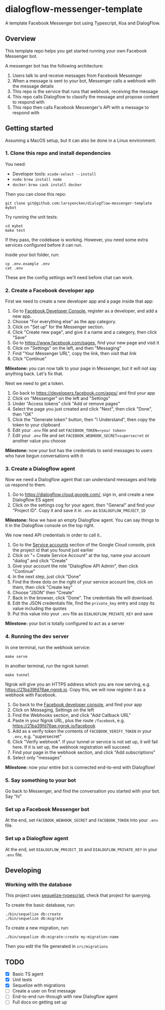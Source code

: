 # dialogflow-messenger-template

A template Facebook Messenger bot using Typescript, Koa and DialogFlow.

## Overview

This template repo helps you get started running your own Facebook Messenger bot.

A messenger bot has the following architecture:

1. Users talk to and receive messages from Facebook Messenger
2. When a message is sent to your bot, Messenger calls a webhook with the message details
3. This repo is the service that runs that webhook, receiving the message
4. This repo calls Dialogflow to classify the message and propose content to respond with
5. This repo then calls Facebook Messenger's API with a message to respond with

## Getting started

Assuming a MacOS setup, but it can also be done in a Linux environment.

### 1. Clone this repo and install dependencies

You need:

- Developer tools: `xcode-select --install`
- `node`: `brew install node`
- `docker`: `brew cask install docker`

Then you can clone this repo:

`git clone git@github.com:larsyencken/dialogflow-messenger-template mybot`

Try running the unit tests:

```
cd mybot
make test
```

If they pass, the codebase is working. However, you need some extra services configured before it can run.

Inside your bot folder, run:

```
cp .env.example .env
cat .env
```

These are the config settings we'll need before chat can work.

### 2. Create a Facebook developer app

First we need to create a new developer app and a page inside that app:

1. Go to [Facebook Developer Console](https://developers.facebook.com/apps/), register as a developer, and add a new app.
2. Choose "For everything else" as the app category.
3. Click on "Set up" for the Messenger section.
4. Click "Create new page", and give it a name and a category, then click "Save"
5. Go to https://www.facebook.com/pages, find your new page and visit it
6. Click on "Settings" on the left, and then "Messaging"
7. Find "Your Messenger URL", copy the link, then visit that link
8. Click "Continue"

**Milestone:** you can now talk to your page in Messenger, but it will not say anything back. Let's fix that.

Next we need to get a token.

1. Go back to https://developers.facebook.com/apps/ and find your app
2. Click on "Messenger" on the left and "Settings"
3. Under "Access tokens" click "Add or remove pages"
4. Select the page you just created and click "Next", then click "Done", then "OK"
5. Click the "Generate token" button, then "I Understand", then copy the token to your clipboard
6. Edit your `.env` file and set `FACEBOOK_TOKEN=<your token>`
7. Edit your `.env` file and set `FACEBOOK_WEBHOOK_SECRET=supersecret` or another value you choose

**Milestone:** now your bot has the credentials to send messages to users who have begun conversations with it

### 3. Create a Dialogflow agent

Now we need a Dialogflow agent that can understand messages and help us respond to them.

1. Go to https://dialogflow.cloud.google.com/, sign in, and create a new Dialogflow ES agent
2. Click on the settings cog for your agent, then "General" and find your "Project ID". Copy it and save it in `.env` as `DIALOGFLOW_PROJECT_ID`

**Milestone:** Now we have an empty Dialogflow agent. You can say things to it in the Dialogflow console on the top right.

We now need API credentials in order to call it..

1. Go to the [Service accounts](https://console.cloud.google.com/iam-admin/serviceaccounts) section of the Google Cloud console, pick the project id that you found just earlier
2. Click on "+ Create Service Account" at the top, name your account "dialog" and click "Create"
3. Give your account the role "Dialogflow API Admin", then click "Continue"
4. In the next step, just click "Done"
5. Find the three dots on the right of your service account line, click on them, then click "Create key"
6. Choose "JSON" then "Create"
7. Back in the browser, click "Done". The credentials file will download.
8. Edit the JSON credentials file, find the `private_key` entry and copy its value including the quotes
9. Put this value into your `.env` file as `DIALOGFLOW_PRIVATE_KEY` and save

**Milestone:** your bot is totally configured to act as a server

### 4. Running the dev server

In one terminal, run the webhook service:

```
make serve
```

In another terminal, run the ngrok tunnel:

```
make tunnel
```

Ngrok will give you an HTTPS address which you are now serving, e.g. https://21ba39fd76ae.ngrok.io. Copy this, we will now register it as a webhook with Facebook.

1. Go back to the [Facebook developer console](https://developers.facebook.com/apps/), and find your app
2. Click on Messaging, Settings on the left
3. Find the Webhooks section, and click "Add Callback URL"
4. Paste in your Ngrok URL, plus the route `/facebook`, e.g. https://21ba39fd76ae.ngrok.io/facebook
5. Add as a verify token the contents of `FACEBOOK_VERIFY_TOKEN` in your `.env`, e.g. "supersecret"
6. Click "Verify webhook". If your tunnel or service is not set up, it will fail here. If it is set up, the webhook registration will succeed.
7. Find your page in the webhook section, and click "Add subscriptions"
8. Select only "messages"

**Milestone:** now your entire bot is connected end-to-end with Dialogflow!

### 5. Say something to your bot

Go back to Messenger, and find the conversation you started with your bot. Say "hi"

### Set up a Facebook Messenger bot

At the end, set `FACEBOOK_WEBHOOK_SECRET` and `FACEBOOK_TOKEN` into your `.env` file.

### Set up a Dialogflow agent

At the end, set `DIALOGFLOW_PROJECT_ID` and `DIALOGFLOW_PRIVATE_KEY` in your `.env` file.

## Developing

### Working with the database

This project uses [sequelize-typescript](https://www.npmjs.com/package/sequelize-typescript), check that project for querying.

To create the basic database, run:

```
./bin/sequelize db:create
./bin/sequelize db:migrate
```

To create a new migration, run:

```
./bin/sequelize db:migrate:create my-migration-name
```

Then you edit the file generated in `src/migrations`

## TODO

- [x] Basic TS agent
- [x] Unit tests
- [x] Sequelize with migrations
- [ ] Create a user on first message
- [ ] End-to-end run-through with new Dialogflow agent
- [ ] Full docs on getting set up
